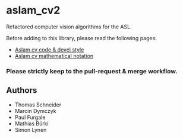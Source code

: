 # aslam_cv2

Refactored computer vision algorithms for the ASL.

Before adding to this library, please read the following pages:

* [Aslam cv code & devel style](https://github.com/ethz-asl/aslam_cv2/wiki/Aslam-cv-specific-code-style)
* [Aslam cv mathematical notation](https://github.com/ethz-asl/aslam_cv2/wiki/Expressing-frame-transformations-in-code)

### Please strictly keep to the pull-request & merge workflow.

## Authors

 * Thomas Schneider
 * Marcin Dymczyk
 * Paul Furgale
 * Mathias Bürki
 * Simon Lynen
